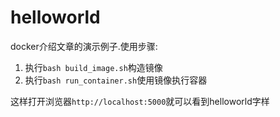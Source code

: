 # helloworld

docker介绍文章的演示例子.使用步骤:

1. 执行`bash build_image.sh`构造镜像
2. 执行`bash run_container.sh`使用镜像执行容器

这样打开浏览器`http://localhost:5000`就可以看到helloworld字样